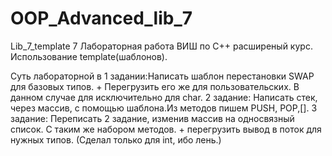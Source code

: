 # OOP_Advanced_lib_7

Lib_7_template 7 Лабораторная работа ВИШ по С++ расширеный курс. Использование template(шаблонов).

Суть лабораторной в 1 задании:Написать шаблон перестановки SWAP для базовых типов. + Перегрузить его же для пользовательских. В данном случае для исключительно для char.
2 задание: Написать стек, через массив, с помощью шаблона.Из методов пишем PUSH, POP,[]. 
3 задание: Переписать 2 задание, изменив массив на односвязный список. С таким же набором методов. + перегрузить вывод в поток для нужных типов. (Сделал только для int, ибо лень.)
